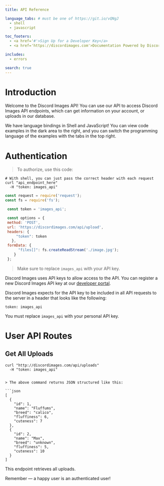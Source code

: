 ```yaml
---
title: API Reference

language_tabs: # must be one of https://git.io/vQNgJ
  - shell
  - javascript

toc_footers:
  - <a href='#'>Sign Up for a Developer Key</a>
  - <a href='https://discordimages.com'>Documentation Powered by Discord Images</a>

includes:
  - errors

search: true
---
```


# Introduction

Welcome to the Discord Images  API! You can use our API to access Discord Images API endpoints, which can get information on your account, or uploads in our database.

We have language bindings in Shell and JavaScript! You can view code examples in the dark area to the right, and you can switch the programming language of the examples with the tabs in the top right.

# Authentication

> To authorize, use this code:

```shell
# With shell, you can just pass the correct header with each request
curl "api_endpoint_here"
  -H "token: images_api"
```

```javascript
const request = require('request');
const fs = require('fs');

 const token = 'images_api';

 const options = {
 method: 'POST',
 url: 'https://discordimages.com/api/upload',
 headers: {
     "token": token
   },
 formData: {
      "files[]": fs.createReadStream('./image.jpg');
    }
 };
```

> Make sure to replace `images_api` with your API key.

Discord Images uses API keys to allow access to the API. You can register a new Discord Images API key at our [developer portal](https://discordimages.com/auth).

Discord Images expects for the API key to be included in all API requests to the server in a header that looks like the following:

`token: images_api`

<aside class="notice">
You must replace <code>images_api</code> with your personal API key.
</aside>

# User API Routes

## Get All Uploads

```shell
curl "http://discordimages.com/api/uploads"
  -H "token: images_api"


> The above command returns JSON structured like this:

```json
[
  {
    "id": 1,
    "name": "Fluffums",
    "breed": "calico",
    "fluffiness": 6,
    "cuteness": 7
  },
  {
    "id": 2,
    "name": "Max",
    "breed": "unknown",
    "fluffiness": 5,
    "cuteness": 10
  }
]
```

This endpoint retrieves all uploads.

<aside class="success">
Remember — a happy user is an authenticated user!
</aside>

